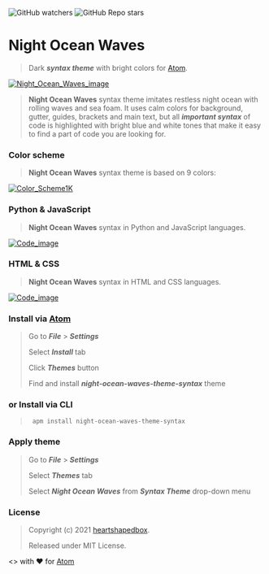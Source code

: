 ![GitHub watchers](https://img.shields.io/github/watchers/heartshapedbox/night-ocean-waves-theme-syntax?color=5955E8&logo=github)
![GitHub Repo stars](https://img.shields.io/github/stars/heartshapedbox/night-ocean-waves-theme-syntax?color=5955E8&logo=github)

# Night Ocean Waves
>Dark **_syntax theme_** with bright colors for [Atom](https://atom.io).

[![Night_Ocean_Waves_image](https://user-images.githubusercontent.com/27690717/132059020-c2b1aa0f-2d05-4a07-9d21-26941c35518d.png)](https://user-images.githubusercontent.com/27690717/132059020-c2b1aa0f-2d05-4a07-9d21-26941c35518d.png)

>**Night Ocean Waves** syntax theme imitates restless night ocean with rolling waves and sea foam. It uses calm colors for background, gutter, guides, brackets and main text, but all **_important syntax_** of code is highlighted with bright blue and white tones that make it easy to find a part of code you are looking for.

### Color scheme
>**Night Ocean Waves** syntax theme is based on 9 colors:

[![Color_Scheme1K](https://user-images.githubusercontent.com/27690717/132058546-a3199baa-16ca-40bb-a365-8183e5f4f11a.png)](https://user-images.githubusercontent.com/27690717/132058546-a3199baa-16ca-40bb-a365-8183e5f4f11a.png)

### Python & JavaScript  
> **Night Ocean Waves** syntax in Python and JavaScript languages.

[![Code_image](https://user-images.githubusercontent.com/27690717/132058568-043b9ac4-0d7d-4014-8d53-efa45e6f16e3.png)](https://user-images.githubusercontent.com/27690717/132058568-043b9ac4-0d7d-4014-8d53-efa45e6f16e3.png)

### HTML & CSS
> **Night Ocean Waves** syntax in HTML and CSS languages.

[![Code_image](https://user-images.githubusercontent.com/27690717/132058562-4cf0c8ff-4948-4f85-ad19-fa70b8629b97.png)](https://user-images.githubusercontent.com/27690717/132058562-4cf0c8ff-4948-4f85-ad19-fa70b8629b97.png)

### Install via [Atom](https://atom.io)
> Go to **_File_** > **_Settings_**
>
> Select **_Install_** tab
>
> Click **_Themes_** button
>
> Find and install **_night-ocean-waves-theme-syntax_** theme
### or Install via CLI
> <pre><code> apm install night-ocean-waves-theme-syntax</code></pre>

### Apply theme
> Go to **_File_** > **_Settings_**
>
> Select **_Themes_** tab
>
> Select **_Night Ocean Waves_** from **_Syntax Theme_** drop-down menu

### License
> Copyright (c) 2021 [heartshapedbox](https://github.com/heartshapedbox).
>
> Released under MIT License.


<> with ❤ for [Atom](https://atom.io)
